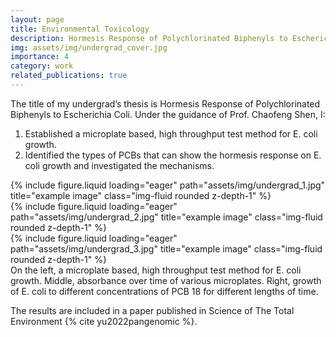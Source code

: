 ```yaml
---
layout: page
title: Environmental Toxicology
description: Hormesis Response of Polychlorinated Biphenyls to Escherichia Coli.
img: assets/img/undergrad_cover.jpg
importance: 4
category: work
related_publications: true
---
```


The title of my undergrad’s thesis is Hormesis Response of Polychlorinated Biphenyls to Escherichia Coli. Under the guidance of Prof. Chaofeng Shen, I:
1. Established a microplate based, high throughput test method for E. coli growth.
2. Identified the types of PCBs that can show the hormesis response on E. coli growth and investigated the mechanisms.

<div class="row">
    <div class="col-sm mt-3 mt-md-0">
        {% include figure.liquid loading="eager" path="assets/img/undergrad_1.jpg" title="example image" class="img-fluid rounded z-depth-1" %}
    </div>
    <div class="col-sm mt-3 mt-md-0">
        {% include figure.liquid loading="eager" path="assets/img/undergrad_2.jpg" title="example image" class="img-fluid rounded z-depth-1" %}
    </div>
    <div class="col-sm mt-3 mt-md-0">
        {% include figure.liquid loading="eager" path="assets/img/undergrad_3.jpg" title="example image" class="img-fluid rounded z-depth-1" %}
    </div>
</div>
<div class="caption">
    On the left, a microplate based, high throughput test method for E. coli growth. Middle, absorbance over time of various microplates. Right, growth of E. coli to different concentrations of PCB 18 for different lengths of time.
</div>

The results are included in a paper published in Science of The Total Environment {% cite yu2022pangenomic %}.
